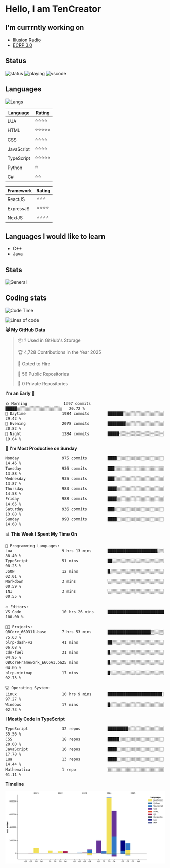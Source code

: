 # Hello, I am TenCreator

## I'm currrntly working on
- [Illusion Radio](https://illusionradio.co.uk/)
- [ECRP 3.0](http://github.com/Emerald-Coast-Roleplay/)

## Status
![status](https://api.statusbadges.me/badge/status/518334475038359555?simple=true&style=for-the-badge)
![playing](https://api.statusbadges.me/badge/playing/518334475038359555?style=for-the-badge)
![vscode](https://api.statusbadges.me/badge/vscode/518334475038359555?style=for-the-badge)

## Languages
![Langs](https://github-readme-stats.vercel.app/api/top-langs/?username=tencreator&layout=compact&theme=radical)


|Language|Rating|
|--------|------|
|LUA|⭐️⭐️⭐️⭐️|
|HTML|⭐️⭐️⭐️⭐️⭐️|
|CSS|⭐️⭐️⭐️⭐️|
|JavaScript|⭐️⭐️⭐️⭐️|
|TypeScript|⭐️⭐️⭐️⭐️⭐️|
|Python|⭐️|
|C#|⭐️⭐️ |

|Framework|Rating|
|--------|------|
|ReactJS|⭐️⭐️⭐|
|ExpressJS|⭐️⭐️⭐️⭐️|
|NextJS|⭐️⭐️⭐⭐️|

## Languages I would like to learn
- C++
- Java

## Stats
![General](https://github-readme-stats.vercel.app/api?username=tencreator&show_icons=true&theme=radical)

## Coding stats

<!--START_SECTION:waka-->
![Code Time](http://img.shields.io/badge/Code%20Time-653%20hrs%2031%20mins-blue)

![Lines of code](https://img.shields.io/badge/From%20Hello%20World%20I%27ve%20Written-2.4%20million%20lines%20of%20code-blue)

**🐱 My GitHub Data** 

> 📦 ? Used in GitHub's Storage 
 > 
> 🏆 4,728 Contributions in the Year 2025
 > 
> 💼 Opted to Hire
 > 
> 📜 56 Public Repositories 
 > 
> 🔑 0 Private Repositories 
 > 
**I'm an Early 🐤** 

```text
🌞 Morning                1397 commits        █████░░░░░░░░░░░░░░░░░░░░   20.72 % 
🌆 Daytime                1984 commits        ███████░░░░░░░░░░░░░░░░░░   29.42 % 
🌃 Evening                2078 commits        ████████░░░░░░░░░░░░░░░░░   30.82 % 
🌙 Night                  1284 commits        █████░░░░░░░░░░░░░░░░░░░░   19.04 % 
```
📅 **I'm Most Productive on Sunday** 

```text
Monday                   975 commits         ████░░░░░░░░░░░░░░░░░░░░░   14.46 % 
Tuesday                  936 commits         ███░░░░░░░░░░░░░░░░░░░░░░   13.88 % 
Wednesday                935 commits         ███░░░░░░░░░░░░░░░░░░░░░░   13.87 % 
Thursday                 983 commits         ████░░░░░░░░░░░░░░░░░░░░░   14.58 % 
Friday                   988 commits         ████░░░░░░░░░░░░░░░░░░░░░   14.65 % 
Saturday                 936 commits         ███░░░░░░░░░░░░░░░░░░░░░░   13.88 % 
Sunday                   990 commits         ████░░░░░░░░░░░░░░░░░░░░░   14.68 % 
```


📊 **This Week I Spent My Time On** 

```text
💬 Programming Languages: 
Lua                      9 hrs 13 mins       ██████████████████████░░░   88.40 % 
TypeScript               51 mins             ██░░░░░░░░░░░░░░░░░░░░░░░   08.25 % 
JSON                     12 mins             █░░░░░░░░░░░░░░░░░░░░░░░░   02.01 % 
Markdown                 3 mins              ░░░░░░░░░░░░░░░░░░░░░░░░░   00.59 % 
INI                      3 mins              ░░░░░░░░░░░░░░░░░░░░░░░░░   00.55 % 

🔥 Editors: 
VS Code                  10 hrs 26 mins      █████████████████████████   100.00 % 

🐱‍💻 Projects: 
QBCore_66D311.base       7 hrs 53 mins       ███████████████████░░░░░░   75.63 % 
blrp-dash-v2             41 mins             ██░░░░░░░░░░░░░░░░░░░░░░░   06.68 % 
cdn-fuel                 31 mins             █░░░░░░░░░░░░░░░░░░░░░░░░   04.95 % 
QBCoreFramework_E6C6A1.ba25 mins             █░░░░░░░░░░░░░░░░░░░░░░░░   04.06 % 
blrp-minimap             17 mins             █░░░░░░░░░░░░░░░░░░░░░░░░   02.73 % 

💻 Operating System: 
Linux                    10 hrs 9 mins       ████████████████████████░   97.27 % 
Windows                  17 mins             █░░░░░░░░░░░░░░░░░░░░░░░░   02.73 % 
```

**I Mostly Code in TypeScript** 

```text
TypeScript               32 repos            █████████░░░░░░░░░░░░░░░░   35.56 % 
CSS                      18 repos            █████░░░░░░░░░░░░░░░░░░░░   20.00 % 
JavaScript               16 repos            ████░░░░░░░░░░░░░░░░░░░░░   17.78 % 
Lua                      13 repos            ████░░░░░░░░░░░░░░░░░░░░░   14.44 % 
Mathematica              1 repo              ░░░░░░░░░░░░░░░░░░░░░░░░░   01.11 % 
```



**Timeline**

![Lines of Code chart](https://raw.githubusercontent.com/tencreator/tencreator/main/assets/bar_graph.png)


<!--END_SECTION:waka-->
